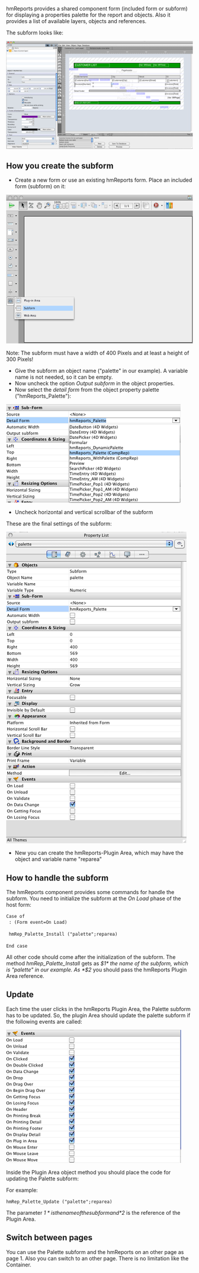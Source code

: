 hmReports provides a shared component form (included form or subform) for displaying a properties palette for the report and objects. Also it provides a list of available layers, objects and references.

The subform looks like:

![Component Palette](../Pictures/ComponentPalette.png)

## How you create the subform

- Create a new form or use an existing hmReports form. Place an included form (subform) on it:

![Creating subform palette](../Pictures/CreatingSubformPalette.png)

Note: The subform must have a width of 400 Pixels and at least a height of 300 Pixels!

- Give the subform an object name ("palette" in our example). A variable name is not needed, so it can be empty.
- Now uncheck the option *Output subform* in the object properties.
- Now select the *detail form* from the object property palette ("hmReports_Palette"):

![Subform property Palette](../Pictures/SubformPropertyPalette.png)

- Uncheck horizontal and vertical scrollbar of the subform

These are the final settings of the subform:

![Subform final settings Palette](../Pictures/SubformFinalSettingsPalette.png)

- New you can create the hmReports-Plugin Area, which may have the object and variable name "reparea"

## How to handle the subform

The hmReports component provides some commands for handle the subform. You need to initialize the subform at the *On Load* phase of the host form:

```4d
Case of 
 : (Form event=On Load)

 hmRep_Palette_Install ("palette";reparea)

End case 
```

All other code should come after the initialization of the subform.
The method *hmRep_Palette_Install* gets as *$1* the name of the subform, which is "palette" in our example. As *$2* you should pass the hmReports Plugin Area reference.

## Update

Each time the user clicks in the hmReports Plugin Area, the Palette subform has to be updated. So, the plugin Area should update the palette subform if the following events are called:

![Events Plugin Area for the Palette](../Pictures/EventsPluginAreaPalette.png)

Inside the Plugin Area object method you should place the code for updating the Palette subform:

For example:

```4d
hmRep_Palette_Update ("palette";reparea)
```

The parameter *$1* is the name of the subform and *$2* is the reference of the Plugin Area.

## Switch between pages

You can use the Palette subform and the hmReports on an other page as page 1. Also you can switch to an other page. There is no limitation like the Container.
